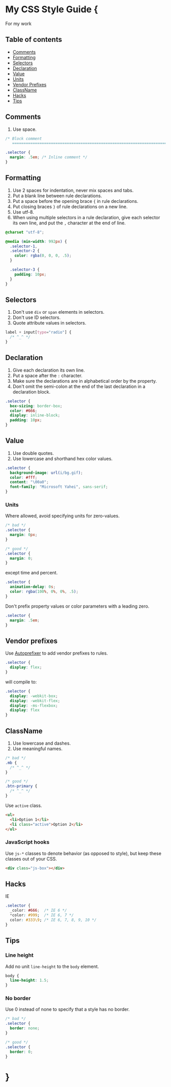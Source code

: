 # My CSS Style Guide {

For my work

## Table of contents

* [Comments](#comments)
* [Formatting](#formatting)
* [Selectors](#selectors)
* [Declaration](#declaration)
* [Value](#value)
* [Units](#units)
* [Vendor Prefixes](#vendor-prefixes)
* [ClassName](#classname)
* [Hacks](#hacks)
* [Tips](#tips)

## Comments

1. Use space.

``` css
/* Block comment
   ========================================================================== */

.selector {
  margin: .5em; /* Inline comment */
}
```

## Formatting

1. Use 2 spaces for indentation, never mix spaces and tabs.
2. Put a blank line between rule declarations.
3. Put a space before the opening brace `{` in rule declarations.
4. Put closing braces `}` of rule declarations on a new line.
5. Use utf-8.
6. When using multiple selectors in a rule declaration, give each selector its own line, and put the `,` character at the end of line.

``` css
@charset "utf-8";

@media (min-width: 992px) {
  .selector-1,
  .selector-2 {
    color: rgba(0, 0, 0, .5);
  }

  .selector-3 {
    padding: 10px;
  }
}
```

## Selectors

1. Don't use `div` or `span` elements in selectors.
2. Don't use ID selectors.
3. Quote attribute values in selectors.

``` css
label + input[type="radio"] {
  /* ^_^ */
}
```

## Declaration

1. Give each declaration its own line.
2. Put a space after the `:` character.
3. Make sure the declarations are in alphabetical order by the property.
4. Don't omit the semi-colon at the end of the last declaration in a declaration block.

``` css
.selector {
  box-sizing: border-box;
  color: #666;
  display: inline-block;
  padding: 10px;
}
```

## Value

1. Use double quotes.
2. Use lowercase and shorthand hex color values.

``` css
.selector {
  background-image: url(i/bg.gif);
  color: #fff;
  content: "\00a0";
  font-family: "Microsoft Yahei", sans-serif;
}
```

### Units

Where allowed, avoid specifying units for zero-values.

``` css
/* bad */
.selector {
  margin: 0px;
}

/* good */
.selector {
  margin: 0;
}
```

except time and percent.

``` css
.selector {
  animation-delay: 0s;
  color: rgba(100%, 0%, 0%, .5);
}
```

Don't prefix property values or color parameters with a leading zero.

``` css
.selector {
  margin: .5em;
}
```

## Vendor prefixes

Use [Autoprefixer](https://twitter.com/autoprefixer) to add vendor prefixes to rules.

``` css
.selector {
  display: flex;
}
```

will compile to:

``` css
.selector {
  display: -webkit-box;
  display: -webkit-flex;
  display: -ms-flexbox;
  display: flex
}
```

## ClassName

1. Use lowercase and dashes.
2. Use meaningful names.

``` css
/* bad */
.mb {
  /* ^_^ */
}

/* good */
.btn-primary {
  /* ^_^ */
}
```

Use `active` class.

``` html
<ul>
  <li>Option 1</li>
  <li class="active">Option 2</li>
</ul>
```

### JavaScript hooks

Use `js-*` classes to denote behavior (as opposed to style), but keep these classes out of your CSS.

``` html
<div class="js-box"></div>
```

## Hacks

IE

``` css
.selector {
  _color: #666;  /* IE 6 */
  *color: #999;  /* IE 6, 7 */
  color: #333\9; /* IE 6, 7, 8, 9, 10 */
}
```

## Tips

### Line height

Add no unit `line-height` to the `body` element.

``` css
body {
  line-height: 1.5;
}
```

### No border

Use 0 instead of none to specify that a style has no border.

``` css
/* bad */
.selector {
  border: none;
}

/* good */
.selector {
  border: 0;
}
```

# }
